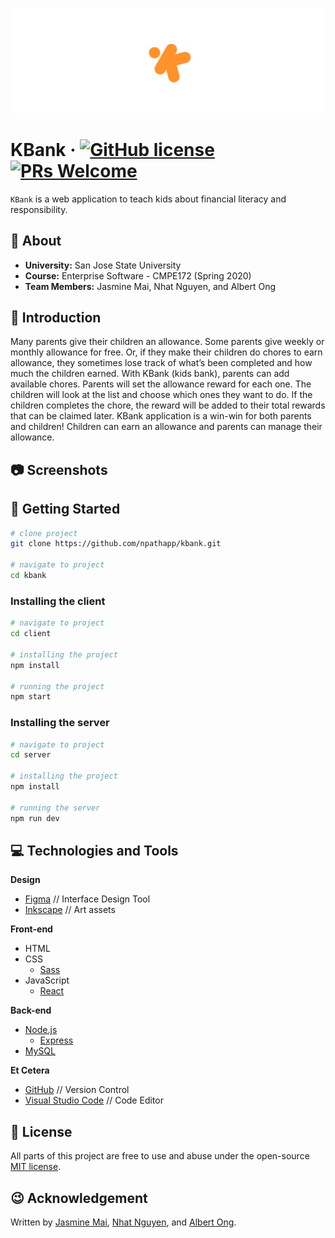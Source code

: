 [![KBank](./design/kbank_github_banner.png)](https://kbank.now.sh/)

# KBank &middot; [![GitHub license](https://img.shields.io/badge/license-MIT-blue.svg)](./LICENSE) [![PRs Welcome](https://img.shields.io/badge/PRs-welcome-brightgreen.svg)](https://github.com/npathapp/kbank/pulls)

`KBank` is a web application to teach kids about financial literacy and responsibility.


## 📢 About

* **University:** San Jose State University
* **Course:** Enterprise Software - CMPE172 (Spring 2020)
* **Team Members:** Jasmine Mai, Nhat Nguyen, and Albert Ong


## 🎯 Introduction

Many parents give their children an allowance. Some parents give weekly or monthly allowance for free. Or, if they make their children do chores to earn allowance, they sometimes lose track of what’s been completed and how much the children earned. With KBank (kids bank), parents can add available chores. Parents will set the allowance reward for each one. The children will look at the list and choose which ones they want to do. If the children completes the chore, the reward will be added to their total rewards that can be claimed later. KBank application is a win-win for both parents and children! Children can earn an allowance and parents can manage their allowance.


## 📷 Screenshots


## 🚀 Getting Started

```bash
# clone project
git clone https://github.com/npathapp/kbank.git

# navigate to project
cd kbank
```

### Installing the client

```bash
# navigate to project
cd client

# installing the project
npm install

# running the project
npm start
```

### Installing the server

```bash
# navigate to project
cd server

# installing the project
npm install

# running the server
npm run dev
```


## 💻 Technologies and Tools

**Design**
* [Figma](https://www.figma.com/) // Interface Design Tool
* [Inkscape](https://inkscape.org/) // Art assets

**Front-end**
* HTML
* CSS
  * [Sass](https://sass-lang.com/)
* JavaScript
  * [React](https://reactjs.org/)

**Back-end**
* [Node.js](https://nodejs.org/en/)
  * [Express](https://expressjs.com/)
* [MySQL](https://www.mysql.com/)

**Et Cetera**
* [GitHub](https://github.com/) // Version Control
* [Visual Studio Code](https://code.visualstudio.com/) // Code Editor


## 📄 License

All parts of this project are free to use and abuse under the open-source [MIT license](./LICENSE).


## 😉 Acknowledgement

Written by [Jasmine Mai](https://github.com/jasminemai97), [Nhat Nguyen](https://github.com/nguyen-nhat), and [Albert Ong](https://github.com/Albert-C-Ong).
